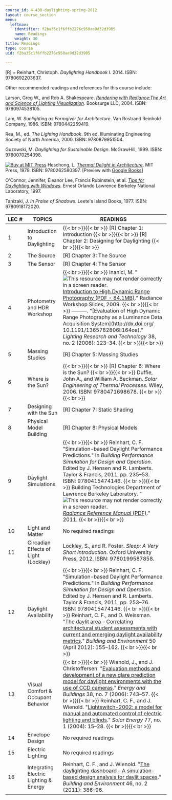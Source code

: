 ```yaml
---
course_id: 4-430-daylighting-spring-2012
layout: course_section
menu:
  leftnav:
    identifier: f2ba35c1f6ffb2276c950ae9d32d3905
    name: Readings
    weight: 30
title: Readings
type: course
uid: f2ba35c1f6ffb2276c950ae9d32d3905

---
```


\[R\] = Reinhart, Christoph. _Daylighting Handbook I_. 2014. ISBN: 9780692203637.

Other recommended readings and references for this course include:

Larson, Greg W., and Rob A. Shakespeare. [_Rendering with Radiance:The Art and Science of Lighting Visualization_](http://radsite.lbl.gov/radiance/book/index.html). Booksurge LLC, 2004. ISBN: 9780974538105.

Lam, W. _Sunlighting as Formgiver for Architecture_. Van Rostrand Reinhold Company, 1986. ISBN: 9780442259419.

Rea, M., ed. _The Lighting Handbook_. 9th ed. Illuminating Engineering Society of North America, 2000. ISBN: 9780879951504.

Guzowski, M. _Daylighting for Sustainable Design_. McGrawHill, 1999. ISBN: 9780070254398.

[![Buy at MIT Press](/images/mp_logo.gif)](https://mitpress.mit.edu/9780262580397) Heschong, L. [_Thermal Delight in Architecture_](https://mitpress.mit.edu/9780262580397). MIT Press, 1979. ISBN: 9780262580397. \[Preview with [Google Books](http://books.google.com/books?id=2m7E3E-G-VwC&printsec=frontcover)\]

O'Connor, Jennifer, Eleanor Lee, Francis Rubinstein, et al. [_Tips for Daylighting with Windows_](https://facades.lbl.gov/sites/default/files/tips-for-daylighting-1997.pdf). Ernest Orlando Lawrence Berkeley National Laboratory, 1997.

Tanizaki, J. _In Praise of Shadows_. Leete's Island Books, 1977. ISBN: 9780918172020.

| LEC # | TOPICS | READINGS |
| --- | --- | --- |
| 1 | Introduction to Daylighting |  {{< br >}}{{< br >}} \[R\] Chapter 1: Introduction {{< br >}}{{< br >}} \[R\] Chapter 2: Designing for Daylighting {{< br >}}{{< br >}}  |
| 2 | The Source | \[R\] Chapter 3: The Source |
| 3 | The Sensor | \[R\] Chapter 4: The Sensor |
| 4 | Photometry and HDR Workshop |  {{< br >}}{{< br >}} Inanici, M. "![This resource may not render correctly in a screen reader.](/images/inacessible.gif)[Introduction to High Dynamic Range Photography (PDF - 84.1MB)](http://www.radiance-online.org/community/workshops/2009-boston-ma/Presentations/inanici_HDR-2009.pdf)." Radiance Workshop Slides, 2009. {{< br >}}{{< br >}} ———. "[Evaluation of High Dynamic Range Photography as a Luminance Data Acquisition System](http://dx.doi.org/ 10.1191/1365782806li164oa)." _Lighting Research and Technology_ 38, no. 2 (2006): 123–34. {{< br >}}{{< br >}}  |
| 5 | Massing Studies | \[R\] Chapter 5: Massing Studies |
| 6 | Where is the Sun? |  {{< br >}}{{< br >}} \[R\] Chapter 6: Where is the Sun? {{< br >}}{{< br >}} Duffie, John A., and William A. Beckman. _Solar Engineering of Thermal Processes_. Wiley, 2006. ISBN: 9780471698678. {{< br >}}{{< br >}}  |
| 7 | Designing with the Sun | \[R\] Chapter 7: Static Shading |
| 8 | Physical Model Building | \[R\] Chapter 8: Physical Models |
| 9 | Daylight Simulations |  {{< br >}}{{< br >}} Reinhart, C. F. "Simulation-based Daylight Performance Predictions." In _Building Performance Simulation for Design and Operation_. Edited by J. Hensen and R. Lamberts. Taylor & Francis, 2011, pp. 235–53. ISBN: 9780415474146. {{< br >}}{{< br >}} Building Technologies Department of Lawrence Berkeley Laboratory. "![This resource may not render correctly in a screen reader.](/images/inacessible.gif)[_Radiance Reference Manual_ (PDF)](http://radsite.lbl.gov/radiance/refer/refman.pdf)." 2011. {{< br >}}{{< br >}}  |
| 10 | Light and Matter | No required readings |
| 11 | Circadian Effects of Light (Lockley) | Lockley, S., and R. Foster. _Sleep: A Very Short Introduction_. Oxford University Press, 2012. ISBN: 9780199587858. |
| 12 | Daylight Availability |  {{< br >}}{{< br >}} Reinhart, C. F. "Simulation-based Daylight Performance Predictions." In _Building Performance Simulation for Design and Operation_. Edited by J. Hensen and R. Lamberts. Taylor & Francis, 2011, pp. 253–76. ISBN: 9780415474146. {{< br >}}{{< br >}} Reinhart, C. F., and D. Weissman. "[The daylit area – Correlating architectural student assessments with current and emerging daylight availability metrics](http://dx.doi.org/doi:10.1016/j.buildenv.2011.10.024)." _Building and Environment_ 50 (April 2012): 155–162. {{< br >}}{{< br >}}  |
| 13 | Visual Comfort & Occupant Behavior |  {{< br >}}{{< br >}} Wienold, J., and J. Christoffersen. "[Evaluation methods and development of a new glare prediction model for daylight environments with the use of CCD cameras](http://dx.doi.org/10.1016/j.enbuild.2006.03.017)." _Energy and Buildings_ 38, no. 7 (2006): 743–57. {{< br >}}{{< br >}} Reinhart, C. F., and J. Wienold. "[Lightswitch-2002: a model for manual and automated control of electric lighting and blinds](http://dx.doi.org/10.1016/j.solener.2004.04.003)." _Solar Energy_ 77, no. 1 (2004): 15–28. {{< br >}}{{< br >}}  |
| 14 | Envelope Design | No required readings |
| 15 | Electric Lighting | No required readings |
| 16 | Integrating Electric Lighting & Energy | Reinhart, C. F., and J. Wienold. "[The daylighting dashboard – A simulation-based design analysis for daylit spaces](http://dx.doi.org/10.1016/j.buildenv.2010.08.001)." _Building and Environment_ 46, no. 2 (2011): 386–96.